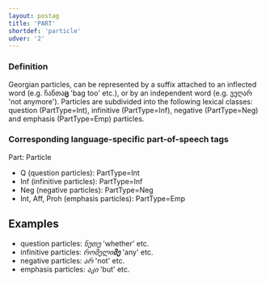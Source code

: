 ```yaml
---
layout: postag
title: 'PART'
shortdef: 'particle'
udver: '2'
---
```


### Definition

Georgian particles, can be represented by a suffix attached to an inflected word (e.g. ჩანთა<b>ც</b> 'bag too' etc.), or by an independent word (e.g. ვეღარ 'not anymore'). Particles are subdivided into the following lexical classes: question (PartType=Int), infinitive (PartType=Inf), negative (PartType=Neg) and emphasis (PartType=Emp) particles.

### Corresponding language-specific part-of-speech tags

Part:	Particle

- Q (question particles):					PartType=Int
- Inf (infinitive particles):				PartType=Inf
- Neg (negative particles):				PartType=Neg
- Int, Aff, Proh (emphasis particles):	PartType=Emp

## Examples

- question particles: _ნუთუ_ 'whether' etc.
- infinitive particles: _რომელი<b>მე</b>_ 'any' etc.
- negative particles: _არ_ 'not' etc.
- emphasis particles: _აკი_ 'but' etc.
<!-- Interlanguage links updated Po 6. listopadu 2023, 21:41:27 CET -->
